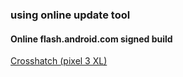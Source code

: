 ### using online update tool

#### Online flash.android.com signed build

[Crosshatch (pixel 3 XL)](https://flash.android.com/welcome?continue=%2Fbuild%2F7005430%3Ftarget%3Dcrosshatch-user%26signed%3D)

